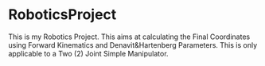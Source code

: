 # RoboticsProject
This is my Robotics Project. This aims at calculating the Final Coordinates using Forward Kinematics and Denavit&Hartenberg Parameters. This is only applicable to a Two (2) Joint Simple Manipulator.
